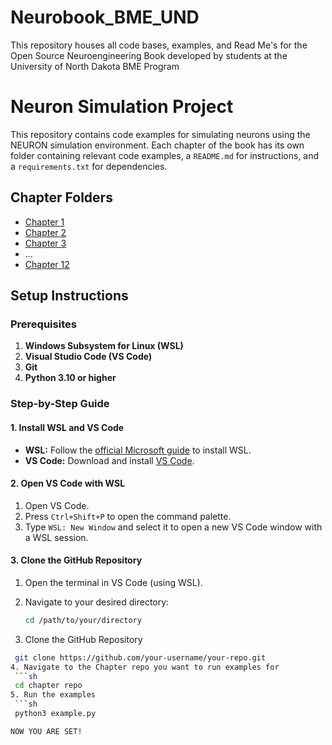 # Neurobook_BME_UND
This repository houses all code bases, examples, and Read Me's for the Open Source Neuroengineering Book developed by students at the University of North Dakota BME Program

# Neuron Simulation Project

This repository contains code examples for simulating neurons using the NEURON simulation environment. Each chapter of the book has its own folder containing relevant code examples, a `README.md` for instructions, and a `requirements.txt` for dependencies.

## Chapter Folders

- [Chapter 1](Chapter1)
- [Chapter 2](Chapter2)
- [Chapter 3](Chapter3)
- ...
- [Chapter 12](Chapter12)

## Setup Instructions

### Prerequisites

1. **Windows Subsystem for Linux (WSL)**
2. **Visual Studio Code (VS Code)**
3. **Git**
4. **Python 3.10 or higher**

### Step-by-Step Guide

#### 1. Install WSL and VS Code

- **WSL:** Follow the [official Microsoft guide](https://docs.microsoft.com/en-us/windows/wsl/install) to install WSL.
- **VS Code:** Download and install [VS Code](https://code.visualstudio.com/).

#### 2. Open VS Code with WSL

1. Open VS Code.
2. Press `Ctrl+Shift+P` to open the command palette.
3. Type `WSL: New Window` and select it to open a new VS Code window with a WSL session.

#### 3. Clone the GitHub Repository

1. Open the terminal in VS Code (using WSL).
2. Navigate to your desired directory:

   ```sh
   cd /path/to/your/directory
3. Clone the GitHub Repository
  ```sh
   git clone https://github.com/your-username/your-repo.git
4. Navigate to the Chapter repo you want to run examples for
   ```sh
   cd chapter repo
5. Run the examples
   ```sh
   python3 example.py

NOW YOU ARE SET!


